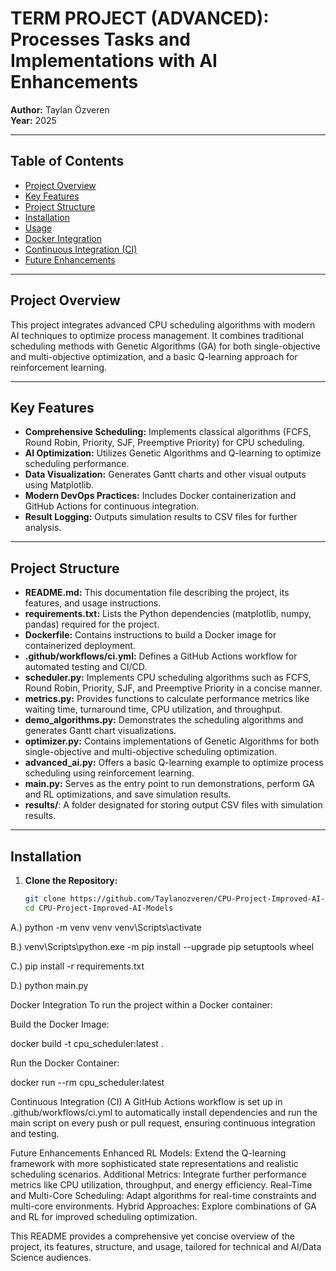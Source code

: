 # TERM PROJECT (ADVANCED): Processes Tasks and Implementations with AI Enhancements

**Author:** Taylan Özveren  
**Year:** 2025

---

## Table of Contents
- [Project Overview](#project-overview)
- [Key Features](#key-features)
- [Project Structure](#project-structure)
- [Installation](#installation)
- [Usage](#usage)
- [Docker Integration](#docker-integration)
- [Continuous Integration (CI)](#continuous-integration-ci)
- [Future Enhancements](#future-enhancements)

---

## Project Overview

This project integrates advanced CPU scheduling algorithms with modern AI techniques to optimize process management. It combines traditional scheduling methods with Genetic Algorithms (GA) for both single-objective and multi-objective optimization, and a basic Q-learning approach for reinforcement learning.

---

## Key Features

- **Comprehensive Scheduling:** Implements classical algorithms (FCFS, Round Robin, Priority, SJF, Preemptive Priority) for CPU scheduling.
- **AI Optimization:** Utilizes Genetic Algorithms and Q-learning to optimize scheduling performance.
- **Data Visualization:** Generates Gantt charts and other visual outputs using Matplotlib.
- **Modern DevOps Practices:** Includes Docker containerization and GitHub Actions for continuous integration.
- **Result Logging:** Outputs simulation results to CSV files for further analysis.

---

## Project Structure

- **README.md:** This documentation file describing the project, its features, and usage instructions.
- **requirements.txt:** Lists the Python dependencies (matplotlib, numpy, pandas) required for the project.
- **Dockerfile:** Contains instructions to build a Docker image for containerized deployment.
- **.github/workflows/ci.yml:** Defines a GitHub Actions workflow for automated testing and CI/CD.
- **scheduler.py:** Implements CPU scheduling algorithms such as FCFS, Round Robin, Priority, SJF, and Preemptive Priority in a concise manner.
- **metrics.py:** Provides functions to calculate performance metrics like waiting time, turnaround time, CPU utilization, and throughput.
- **demo_algorithms.py:** Demonstrates the scheduling algorithms and generates Gantt chart visualizations.
- **optimizer.py:** Contains implementations of Genetic Algorithms for both single-objective and multi-objective scheduling optimization.
- **advanced_ai.py:** Offers a basic Q-learning example to optimize process scheduling using reinforcement learning.
- **main.py:** Serves as the entry point to run demonstrations, perform GA and RL optimizations, and save simulation results.
- **results/**: A folder designated for storing output CSV files with simulation results.

---

## Installation

1. **Clone the Repository:**

   ```bash
   git clone https://github.com/Taylanozveren/CPU-Project-Improved-AI-Models.git
   cd CPU-Project-Improved-AI-Models


A.)
python -m venv venv
venv\Scripts\activate


B.)
venv\Scripts\python.exe -m pip install --upgrade pip setuptools wheel


C.)
pip install -r requirements.txt


D.)
python main.py

Docker Integration
To run the project within a Docker container:

Build the Docker Image:

docker build -t cpu_scheduler:latest .

Run the Docker Container:

docker run --rm cpu_scheduler:latest

Continuous Integration (CI)
A GitHub Actions workflow is set up in .github/workflows/ci.yml to automatically install dependencies and run the main script on every push or pull request, ensuring continuous integration and testing.

Future Enhancements
Enhanced RL Models: Extend the Q-learning framework with more sophisticated state representations and realistic scheduling scenarios.
Additional Metrics: Integrate further performance metrics like CPU utilization, throughput, and energy efficiency.
Real-Time and Multi-Core Scheduling: Adapt algorithms for real-time constraints and multi-core environments.
Hybrid Approaches: Explore combinations of GA and RL for improved scheduling optimization.

This README provides a comprehensive yet concise overview of the project, its features, structure, and usage, tailored for technical and AI/Data Science audiences.
